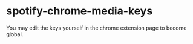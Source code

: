 # spotify-chrome-media-keys

You may edit the keys yourself in the chrome extension page to become global.
